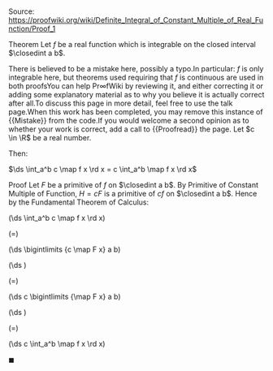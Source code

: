 # 

Source: https://proofwiki.org/wiki/Definite_Integral_of_Constant_Multiple_of_Real_Function/Proof_1

Theorem
Let $f$ be a real function which is integrable on the closed interval $\closedint a b$.


There is believed to be a mistake here, possibly a typo.In particular: $f$ is only integrable here, but theorems used requiring that $f$ is continuous are used in both proofsYou can help $\mathsf{Pr} \infty \mathsf{fWiki}$ by reviewing it, and either correcting it or adding some explanatory material as to why you believe it is actually correct after all.To discuss this page in more detail, feel free to use the talk page.When this work has been completed, you may remove this instance of {{Mistake}} from the code.If you would welcome a second opinion as to whether your work is correct, add a call to {{Proofread}} the page.
Let $c \in \R$ be a real number.

Then:

$\ds \int_a^b c \map f x \rd x = c \int_a^b \map f x \rd x$


Proof
Let $F$ be a primitive of $f$ on $\closedint a b$.
By Primitive of Constant Multiple of Function, $H = c F$ is a primitive of $c f$ on $\closedint a b$.
Hence by the Fundamental Theorem of Calculus:














\(\ds \int_a^b c \map f x \rd x\)

\(=\)







\(\ds \bigintlimits {c \map F x} a b\)




















\(\ds \)

\(=\)







\(\ds c \bigintlimits {\map F x} a b\)




















\(\ds \)

\(=\)







\(\ds c \int_a^b \map f x \rd x\)









$\blacksquare$





